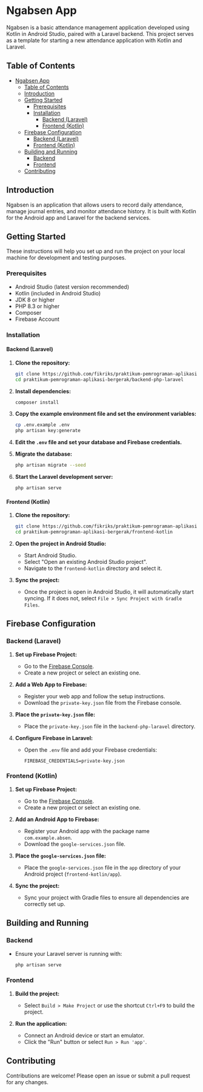 # Ngabsen App

Ngabsen is a basic attendance management application developed using Kotlin in Android Studio, paired with a Laravel backend. This project serves as a template for starting a new attendance application with Kotlin and Laravel.

## Table of Contents

- [Ngabsen App](#ngabsen-app)
  - [Table of Contents](#table-of-contents)
  - [Introduction](#introduction)
  - [Getting Started](#getting-started)
    - [Prerequisites](#prerequisites)
    - [Installation](#installation)
      - [Backend (Laravel)](#backend-laravel)
      - [Frontend (Kotlin)](#frontend-kotlin)
  - [Firebase Configuration](#firebase-configuration)
    - [Backend (Laravel)](#backend-laravel-1)
    - [Frontend (Kotlin)](#frontend-kotlin-1)
  - [Building and Running](#building-and-running)
    - [Backend](#backend)
    - [Frontend](#frontend)
  - [Contributing](#contributing)

## Introduction

Ngabsen is an application that allows users to record daily attendance, manage journal entries, and monitor attendance history. It is built with Kotlin for the Android app and Laravel for the backend services.

## Getting Started

These instructions will help you set up and run the project on your local machine for development and testing purposes.

### Prerequisites

- Android Studio (latest version recommended)
- Kotlin (included in Android Studio)
- JDK 8 or higher
- PHP 8.3 or higher
- Composer
- Firebase Account

### Installation

#### Backend (Laravel)

1. **Clone the repository:**

   ```sh
   git clone https://github.com/fikriks/praktikum-pemrograman-aplikasi-bergerak.git
   cd praktikum-pemrograman-aplikasi-bergerak/backend-php-laravel
   ```

2. **Install dependencies:**

   ```sh
   composer install
   ```

3. **Copy the example environment file and set the environment variables:**

   ```sh
   cp .env.example .env
   php artisan key:generate
   ```

4. **Edit the `.env` file and set your database and Firebase credentials.**

5. **Migrate the database:**

   ```sh
   php artisan migrate --seed
   ```

6. **Start the Laravel development server:**

   ```sh
   php artisan serve
   ```

#### Frontend (Kotlin)

1. **Clone the repository:**

   ```sh
   git clone https://github.com/fikriks/praktikum-pemrograman-aplikasi-bergerak.git
   cd praktikum-pemrograman-aplikasi-bergerak/frontend-kotlin
   ```

2. **Open the project in Android Studio:**
   - Start Android Studio.
   - Select "Open an existing Android Studio project".
   - Navigate to the `frontend-kotlin` directory and select it.

3. **Sync the project:**
   - Once the project is open in Android Studio, it will automatically start syncing. If it does not, select `File > Sync Project with Gradle Files`.

## Firebase Configuration

### Backend (Laravel)

1. **Set up Firebase Project:**
   - Go to the [Firebase Console](https://console.firebase.google.com/).
   - Create a new project or select an existing one.

2. **Add a Web App to Firebase:**
   - Register your web app and follow the setup instructions.
   - Download the `private-key.json` file from the Firebase console.

3. **Place the `private-key.json` file:**
   - Place the `private-key.json` file in the `backend-php-laravel` directory.

4. **Configure Firebase in Laravel:**
   - Open the `.env` file and add your Firebase credentials:

     ```env
     FIREBASE_CREDENTIALS=private-key.json
     ```

### Frontend (Kotlin)

1. **Set up Firebase Project:**
   - Go to the [Firebase Console](https://console.firebase.google.com/).
   - Create a new project or select an existing one.

2. **Add an Android App to Firebase:**
   - Register your Android app with the package name `com.example.absen`.
   - Download the `google-services.json` file.

3. **Place the `google-services.json` file:**
   - Place the `google-services.json` file in the `app` directory of your Android project (`frontend-kotlin/app`).

4. **Sync the project:** 
   - Sync your project with Gradle files to ensure all dependencies are correctly set up.

## Building and Running

### Backend

- Ensure your Laravel server is running with:

  ```sh
  php artisan serve
  ```

### Frontend

1. **Build the project:**
   - Select `Build > Make Project` or use the shortcut `Ctrl+F9` to build the project.

2. **Run the application:**
   - Connect an Android device or start an emulator.
   - Click the "Run" button or select `Run > Run 'app'`.

## Contributing

Contributions are welcome! Please open an issue or submit a pull request for any changes.

